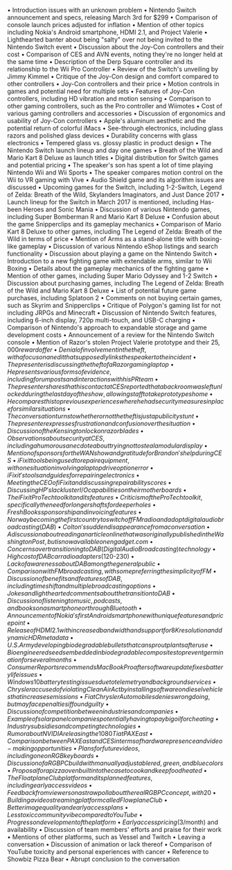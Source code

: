• Introduction issues with an unknown problem
• Nintendo Switch announcement and specs, releasing March 3rd for $299
• Comparison of console launch prices adjusted for inflation
• Mention of other topics including Nokia's Android smartphone, HDMI 2.1, and Project Valerie
• Lighthearted banter about being "salty" over not being invited to the Nintendo Switch event
• Discussion about the Joy-Con controllers and their cost
• Comparison of CES and AVN events, noting they're no longer held at the same time
• Description of the Derp Square controller and its relationship to the Wii Pro Controller
• Review of the Switch's unveiling by Jimmy Kimmel
• Critique of the Joy-Con design and comfort compared to other controllers
• Joy-Con controllers and their price
• Motion controls in games and potential need for multiple sets
• Features of Joy-Con controllers, including HD vibration and motion sensing
• Comparison to other gaming controllers, such as the Pro controller and Wiimotes
• Cost of various gaming controllers and accessories
• Discussion of ergonomics and usability of Joy-Con controllers
• Apple's aluminum aesthetic and the potential return of colorful iMacs
• See-through electronics, including glass razors and polished glass devices
• Durability concerns with glass electronics
• Tempered glass vs. glossy plastic in product design
• The Nintendo Switch launch lineup and day one games
• Breath of the Wild and Mario Kart 8 Deluxe as launch titles
• Digital distribution for Switch games and potential pricing
• The speaker's son has spent a lot of time playing Nintendo Wii and Wii Sports
• The speaker compares motion control on the Wii to VR gaming with Vive
• Audio Shield game and its algorithm issues are discussed
• Upcoming games for the Switch, including 1-2-Switch, Legend of Zelda: Breath of the Wild, Skylanders Imaginators, and Just Dance 2017
• Launch lineup for the Switch in March 2017 is mentioned, including Has-been Heroes and Sonic Mania
• Discussion of various Nintendo games, including Super Bomberman R and Mario Kart 8 Deluxe
• Confusion about the game Snipperclips and its gameplay mechanics
• Comparison of Mario Kart 8 Deluxe to other games, including The Legend of Zelda: Breath of the Wild in terms of price
• Mention of Arms as a stand-alone title with boxing-like gameplay
• Discussion of various Nintendo eShop listings and search functionality
• Discussion about playing a game on the Nintendo Switch
• Introduction to a new fighting game with extendable arms, similar to Wii Boxing
• Details about the gameplay mechanics of the fighting game
• Mention of other games, including Super Mario Odyssey and 1-2 Switch
• Discussion about purchasing games, including The Legend of Zelda: Breath of the Wild and Mario Kart 8 Deluxe
• List of potential future game purchases, including Splatoon 2
• Comments on not buying certain games, such as Skyrim and Snipperclips
• Critique of Polygon's gaming list for not including JRPGs and Minecraft
• Discussion of Nintendo Switch features, including 6-inch display, 720p multi-touch, and USB-C charging
• Comparison of Nintendo's approach to expandable storage and game development costs
• Announcement of a review for the Nintendo Switch console
• Mention of Razor's stolen Project Valerie prototype and their $25,000 reward offer
• Denial of involvement in the theft, with a focus on an edit that supposedly links the speaker to the incident
• The presenter is discussing the theft of a Razor gaming laptop
• He presents various forms of evidence, including forum posts and interactions with his PR team
• The presenter shares that his contact at CES reported that a back room was left unlocked during the last day of the show, allowing staff to take prototypes home
• He compares this to previous experiences where he had security measures in place for similar situations
• The conversation turns to whether or not the theft is just a publicity stunt
• The presenter expresses frustration and confusion over the situation
• Discussion of the Kensington lock on razor blades
• Observations about security at CES, including a humorous anecdote about trying not to steal a modular display
• Mention of sponsors for the WAN show and gratitude for Brandon's help during CES
• iFixit tools being used to repair equipment, with one situation involving a laptop drive option error
• iFixit's tools and guides for repairing electronics
• Meeting the CEO of iFixit and discussing repairability scores
• Discussing HP's lackluster I/O capabilities on their motherboards
• The iFixit ProTech toolkit and its features
• Criticism of the ProTech toolkit, specifically the need for longer shafts for deeper holes
• FreshBooks sponsorship and invoicing features
• Norway becoming the first country to switch off FM radio and adopt digital audio broadcasting (DAB)
• Colton's sudden disappearance from a conversation 
• A discussion about reading an article online that was originally published in the Washington Post, but is now available on engadget.com
• Concerns over transitioning to DAB (Digital Audio Broadcasting) technology
• High cost of DAB car radio adapters ($120-$230)
• Lack of awareness about DAB among the general public
• Comparison with FM broadcasting, with some preferring the simplicity of FM
• Discussion of benefits and features of DAB, including time shift and multiple broadcasting options
• Jokes and lighthearted comments about the transition to DAB
• Discussion of listening to music, podcasts, and books on a smartphone or through Bluetooth
• Announcement of Nokia's first Android smartphone with unique features and price point
• Release of HDMI 2.1 with increased bandwidth and support for 8K resolution and dynamic HDR metadata
• U.S. Army developing biodegradable bullets that can sprout plants after use
• Bioengineered seeds embedded in biodegradable composites to prevent germination for several months
• Consumer Reports recommends MacBook Pro after software update fixes battery life issues
• Windows 10 battery testing issues due to telemetry and background services
• Chrysler accused of violating Clean Air Act by installing software on diesel vehicles that increases emissions
• Fiat Chrysler Automobiles denies wrongdoing, but may face penalties if found guilty
• Discussion of competition between industries and companies
• Example of solar panel companies potentially having to pay big oil for cheating
• Industry subsidies and competing technologies
• Rumor about NVIDIA releasing the 1080 Ti at PAX East
• Comparison between PAX East and CES in terms of hardware presence and video-making opportunities
• Plans for future videos, including one on RGB keyboards
• Discussion of a RGB PC build with manually adjustable red, green, and blue colors
• Proposal for a pizza oven built into the case to cook and keep food heated
• The Floatplane Club platform and its planned features, including early access videos
• Feedback from viewers on a straw poll about the real RGB PC concept, with 20% voting against it
• Building a video streaming platform called Flowplane Club
• Better image quality and early access plans
• Less toxic community vibe compared to YouTube
• Progress on development of the platform
• Early access pricing ($3/month) and availability
• Discussion of team members' efforts and praise for their work
• Mentions of other platforms, such as Vessel and Twitch
• Leaving a conversation
• Discussion of animation or lack thereof
• Comparison of YouTube toxicity and personal experiences with cancer
• Reference to Showbiz Pizza Bear
• Abrupt conclusion to the conversation